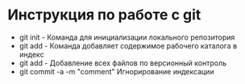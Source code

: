 # Инструкция по работе с git
* git init - Команда для инициализации локального репозитория
* git add - Команда добавляет содержимое рабочего каталога в индекс
* git add - Добавление всех файлов по версионный контроль
* git commit -a -m "comment" Игнорирование индексации